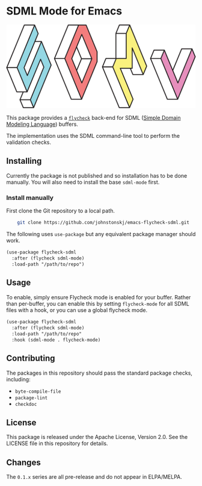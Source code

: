 # SDML Mode for Emacs

![SDML Logo Text](https://raw.githubusercontent.com/sdm-lang/.github/main/profile/horizontal-text.svg)

This package provides a [`flycheck`](https://github.com/flycheck/flycheck) back-end for SDML ([Simple Domain Modeling
Language](https://github.com/johnstonskj/tree-sitter-sdml)) buffers.

The implementation uses the SDML command-line tool to perform the validation
checks.

## Installing

Currently the package is not published and so installation has to be done
manually. You will also need to install the base `sdml-mode` first.

### Install manually

First clone the Git repository to a local path.

```bash
    git clone https://github.com/johnstonskj/emacs-flycheck-sdml.git
```

The following uses `use-package` but any equivalent package manager should work.

```elisp
(use-package flycheck-sdml
  :after (flycheck sdml-mode)
  :load-path "/path/to/repo")
```

## Usage

To enable, simply ensure Flycheck mode is enabled for your buffer. Rather than
per-buffer, you can enable this by setting `flycheck-mode` for all SDML files with
a hook, or you can use a global flycheck mode.

```elisp
(use-package flycheck-sdml
  :after (flycheck sdml-mode)
  :load-path "/path/to/repo"
  :hook (sdml-mode . flycheck-mode)
```

## Contributing

The packages in this repository should pass the standard package checks, including:

* `byte-compile-file`
* `package-lint`
* `checkdoc`

## License

This package is released under the Apache License, Version 2.0. See the LICENSE
file in this repository for details.

## Changes

The `0.1.x` series are all pre-release and do not appear in ELPA/MELPA.
